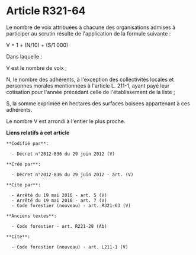 # Article R321-64

Le nombre de voix attribuées à chacune des organisations admises à participer au scrutin résulte de l'application de la
formule suivante : 

V = 1 + (N/10) + (S/1 000) 

Dans laquelle : 

V est le nombre de voix ; 

N, le nombre des adhérents, à l'exception des collectivités locales et personnes morales mentionnées à l'article L. 211-1,
ayant payé leur cotisation pour l'année précédant celle de l'établissement de la liste ; 

S, la somme exprimée en hectares des surfaces boisées appartenant à ces adhérents. 

Le nombre V est arrondi à l'entier le plus proche.

**Liens relatifs à cet article**

	**Codifié par**:

	  - Décret n°2012-836 du 29 juin 2012 (V)

	**Créé par**:

	  - Décret n°2012-836 du 29 juin 2012 - art. (V)

	**Cité par**:

	  - Arrêté du 19 mai 2016 - art. 5 (V)
	  - Arrêté du 19 mai 2016 - art. 7 (V)
	  - Code forestier (nouveau) - art. R321-63 (V)

	**Anciens textes**:

	  - Code forestier - art. R221-28 (Ab)

	**Cite**:

	  - Code forestier (nouveau) - art. L211-1 (V)
